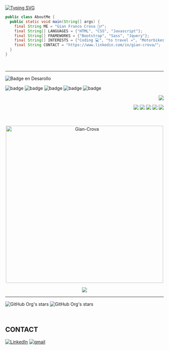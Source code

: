 
<a href="https://git.io/typing-svg"><img src="https://readme-typing-svg.herokuapp.com?font=Ubuntu&size=36&duration=2000&pause=1000&color=076DF7&multiline=true&width=655&height=150&lines=Hi%2C+I'm+Gian+%F0%9F%91%8B;A+full+stack+web+development+student.;Argentina+🔵⚪🔵" alt="Typing SVG" /></a>

```java
public class AboutMe {
  public static void main(String[] args) {
    final String ME = "Gian Franco Crova 🙋‍♂️";
    final String[] LANGUAGES = {"HTML", "CSS", "Javascript"};
    final String[] FRAMEWORKS = {"Bootstrap", "Sass", "Jquery"};
    final String[] INTERESTS = {"Coding 💻", "to travel ✈", "Motorbikes 🏍️", "Football ⚽"};
    final String CONTACT = "https://www.linkedin.com/in/gian-crova/";
  }
}

```
<br><hr>

![Badge en Desarollo](https://img.shields.io/badge/SKILLS-:-green)

![badge](https://img.shields.io/badge/-HTML-orange) ![badge](https://img.shields.io/badge/-CSS-blue) ![badge](https://img.shields.io/badge/-JAVASCRIPT-yellow) ![badge](https://img.shields.io/badge/-BOOTSTRAP-purple) ![badge](https://img.shields.io/badge/-SASS-ff69b4)

<div align="right">
<p>
 <img src="https://img.shields.io/badge/LEARNING-:-green">
</p>
 <img src="https://img.shields.io/badge/-REACT-blue"> <img src="https://img.shields.io/badge/-ANGULAR-red"> <img src="https://img.shields.io/badge/-JAVA-brown"> <img src="https://img.shields.io/badge/-SPRING BOOT-green"> <img src="https://img.shields.io/badge/-MYSQL-white">
</div><br><br>

<div align="right">
  
<p align="center"><img width="500" src="https://github-readme-stats.vercel.app/api?username=gfCrova&show_icons=true&theme=tokyonight" alt="Gian-Crova" /></p>

<p align="center"><img src="https://github-readme-stats.vercel.app/api/top-langs/?username=gfCrova&theme=tokyonight" /></p>

</div>

<hr>


 ![GitHub Org's stars](https://img.shields.io/github/stars/gfCrova?style=social)  ![GitHub Org's stars](https://img.shields.io/github/followers/gfCrova?style=social)

<br>

## CONTACT

[![LinkedIn][linkedin-shield]](https://www.linkedin.com/in/gian-crova/)
[![gmail][gmail-shield]](mailto:giancrova.cl5@gmail.com)

[linkedin-shield]: https://img.shields.io/badge/-LinkedIn-black.svg?style=for-the-badge&logo=linkedin&colorB=555
[gmail-shield]: https://img.shields.io/badge/Gmail-D14836?style=for-the-badge&logo=gmail&logoColor=white

